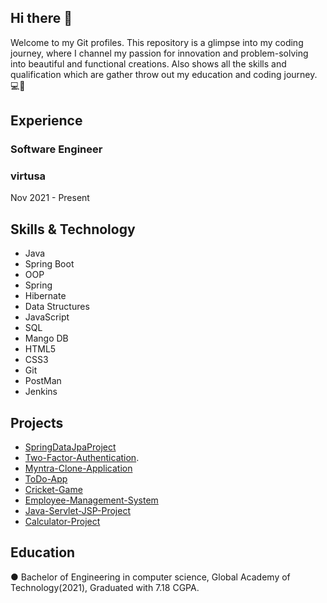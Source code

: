 ## Hi there 👋
Welcome to my Git profiles. This repository is a glimpse into my coding journey, where I channel my passion for innovation and problem-solving into beautiful and functional creations.
Also shows all the skills and qualification which are gather throw out my education and coding journey.💻🔮
## Experience
### Software Engineer 
### virtusa   
Nov 2021 - Present
## Skills & Technology
- Java
- Spring Boot
- OOP
- Spring
- Hibernate
- Data Structures
- JavaScript
- SQL
- Mango DB
- HTML5
- CSS3
- Git
- PostMan
- Jenkins

## Projects
- [SpringDataJpaProject](https://github.com/sachinkt2309/SpringDataJpaProject)
- [Two-Factor-Authentication](https://github.com/sachinkt2309/Two-Factor-Authentication).
- [Myntra-Clone-Application](https://github.com/sachinkt2309/Myntra-Clone-Application)
- [ToDo-App](https://github.com/sachinkt2309/ToDo-App)
- [Cricket-Game](https://github.com/sachinkt2309/Cricket-Game-Project)
- [Employee-Management-System](https://github.com/sachinkt2309/Employee-Management-System)
- [Java-Servlet-JSP-Project](https://github.com/sachinkt2309/Java-Servlet-JSP-Project)
- [Calculator-Project](https://github.com/sachinkt2309/Calculator-Project)


## Education
●	Bachelor of Engineering in computer science, Global Academy of Technology(2021), 
  Graduated with 7.18 CGPA.

